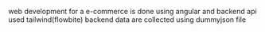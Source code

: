 web development for a e-commerce is done using angular and backend api
used tailwind(flowbite)
backend data are collected using dummyjson file
